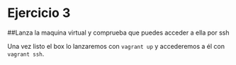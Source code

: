 # Ejercicio 3
##Lanza la maquina virtual y comprueba que puedes acceder a ella por ssh

Una vez listo el box lo lanzaremos con `vagrant up` y accederemos a él con `vagrant ssh`.